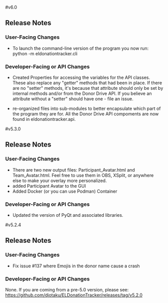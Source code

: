 #v6.0
## Release Notes

### User-Facing Changes

- To launch the command-line version of the program you now run: python -m eldonationtracker.cli

### Developer-Facing or API Changes

- Created Properties for accessing the variables for the API classes.
These also replace any "getter" methods that had been in place. 
  If there are no "setter" methods, it's because that attribute should
  only be set by internal methods and/or from the Donor Drive API. If you 
  believe an attribute without a "setter" should have one - 
  file an issue.
  
- re-organized files into sub-modules to better encapsulate which part of the program they are for.  All the Donor Drive API compoments are now found in eldonationtracker.api.  


#v5.3.0
## Release Notes

### User-Facing Changes

- There are two new output files: Participant_Avatar.html and Team_Avatar.html. Feel free to use them in OBS, XSplit, or anywhere else to make your overlay more personalized.
- added Participant Avatar to the GUI
- Added Docker (or you can use Podman) Container

### Developer-Facing or API Changes

- Updated the version of PyQt and associated libraries.


#v5.2.4
## Release Notes

### User-Facing Changes

- Fix issue #137 where Emojis in the donor name cause a crash

### Developer-Facing or API Changes

None. If you are coming from a pre-5.0 version, please see: https://github.com/djotaku/ELDonationTracker/releases/tag/v5.2.0
